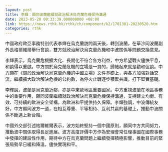 ```yaml
---
layout: post
title: 李輝︰願同波蘭繼續就政治解決烏克蘭危機保持溝通
date: 2023-05-20 00:33:39.000000000 +08:00
link: https://news.rthk.hk/rthk/ch/component/k2/1701381-20230520.htm
categories: rthk
---
```


中國政府歐亞事務特別代表李輝在烏克蘭訪問兩天後，轉到波蘭，在華沙同波蘭副外長格爾維爾舉行會談，雙方就政治解決烏克蘭危機和中波關係等問題交換意見。

李輝表示，烏克蘭危機擴大化、長期化不符合各方利益，中方希望戰火儘快平息，和談得以重啟。中方關於烏克蘭危機的立場是一貫的，歸結起來就是勸和促談。中方願在《關於政治解決烏克蘭危機的中國立場》文件基礎上，與各方加強對話交流，繼續擴大政治解決危機的公約數，為停火止戰逐步積累共識，打下堅實基礎。

李輝說，波蘭是烏克蘭近鄰，亦是中東歐地區重要國家。中方重視波蘭在地區事務中的重要作用，願同波蘭繼續就政治解決烏克蘭危機保持溝通，支持建立均衡、有效、可持續的歐洲安全架構，為歐洲和平提供持久保障。李輝強調，中波傳統友好，中方願同波方一道，在相互尊重、平等相待、互利共贏的基礎上，推動中波關係不斷邁上新台階。

中國外交部引述格爾維爾表示，波方始終堅持一個中國原則，願同中方共同努力，推動波中關係取得長足進展。波方高度評價中方作為安理會常任理事國在國際事務中發揮的建設性作用，期待中方在烏克蘭問題上繼續發揮積極影響，推動目前的緊張局勢早日緩和降溫，儘快實現和平。
